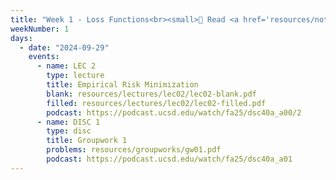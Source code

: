 ```yaml
---
title: "Week 1 - Loss Functions<br><small>📘 Read <a href='resources/notes/notes_chapter_1.pdf#page=1'>Note 1, Pages 1-12</a>,  <a href='https://xkcd.com/2435/'>xkcd</a>.</small>"
weekNumber: 1
days:
  - date: "2024-09-29"
    events:
      - name: LEC 2
        type: lecture
        title: Empirical Risk Minimization
        blank: resources/lectures/lec02/lec02-blank.pdf
        filled: resources/lectures/lec02/lec02-filled.pdf
        podcast: https://podcast.ucsd.edu/watch/fa25/dsc40a_a00/2
      - name: DISC 1
        type: disc
        title: Groupwork 1
        problems: resources/groupworks/gw01.pdf
        podcast: https://podcast.ucsd.edu/watch/fa25/dsc40a_a01
---
```

